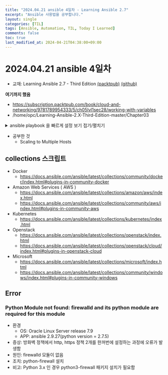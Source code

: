 ```yaml
---
title: "2024.04.21 ansible 4일차 - Learning Ansible 2.7"
excerpt: "Ansible 사용법을 공부합니다."
layout: single
categories: [TIL]
tags: [Ansible, Automation, TIL, Today I Learned]
comments: false
toc: true
last_modified_at: 2024-04-21T04:38:00+09:00
---
```



# 2024.04.21 ansible 4일차

- 교재: Learning Ansible 2.7 - Third Edition [(packtpub)](https://www.packtpub.com/product/learning-ansible-27-third-edition/9781789954333) [(github)](https://github.com/PacktPublishing/Learning-Ansible-2.X-Third-Edition)


**여기까지 했음**
  * https://subscription.packtpub.com/book/cloud-and-networking/9781789954333/5/ch05lvl1sec28/working-with-variables
  * /home/opc/Learning-Ansible-2.X-Third-Edition-master/Chapter03

<details>
<summary> ansible playbook 을 빠르게 설정 보기 접기/펼치기</summary>

<!-- summary 아래 한칸 공백 두어야함 -->

* https://www.redhat.com/sysadmin/faster-ansible-playbook-execution

```bash
# faster-ansible-playbook-execution

if ! grep -i -q callbacks_enabled "ansible.cfg"; then
  sed -i 's/\[defaults\]/\[defaults\]\n## display tasks times\ncallbacks_enabled = timer, profile_tasks, profile_roles/' ./ansible.cfg
fi

if ! grep -i -q forks "ansible.cfg"; then
  sed -i 's/\[defaults\]/\[defaults\]\n## parallelism running, default 5, Task5\(start-\>end\) -\> Task5 \nforks=50/' ./ansible.cfg
fi

if ! grep -i -q host_key_checking "ansible.cfg"; then
  sed -i 's/\[defaults\]/\[defaults\]\n## Disable host key check\nhost_key_checking = False/' ./ansible.cfg
fi

if ! grep -i -q pipelining "ansible.cfg"; then
  sed -i 's/\[defaults\]/\[defaults\]\n## SSH connections reduce\npipelining = True/' ./ansible.cfg
fi

if ! grep -i -q ssh_connection "ansible.cfg"; then
  echo "[ssh_connection]" >> ./ansible.cfg
  echo "ssh_args = -o ControlMaster=auto -o ControlPersist=60s" >> ./ansible.cfg
fi

```
</details>


* 공부한 것
  * Scaling to Multiple Hosts
    

## collections 스크립트

* Docker
  * https://docs.ansible.com/ansible/latest/collections/community/docker/index.html#plugins-in-community-docker
* Amazon Web Services ( AWS )
  * https://docs.ansible.com/ansible/latest/collections/amazon/aws/index.html
  * https://docs.ansible.com/ansible/latest/collections/community/aws/index.html#plugins-in-community-aws
* Kubernetes
  * https://docs.ansible.com/ansible/latest/collections/kubernetes/index.html
* Openstack 
  * https://docs.ansible.com/ansible/latest/collections/openstack/index.html
  * https://docs.ansible.com/ansible/latest/collections/openstack/cloud/index.html#plugins-in-openstack-cloud
* Microsoft
  * https://docs.ansible.com/ansible/latest/collections/microsoft/index.html
  * https://docs.ansible.com/ansible/latest/collections/community/windows/index.html#plugins-in-community-windows





## Error

### Python Module not found: firewalld and its python module are required for this module

* 환경
  * OS: Oracle Linux Server release 7.9
  * APP: ansible 2.9.27(python version = 2.7.5)
* 증상: 방화벽 정책에서 http, https 정책 2개를 한꺼번에 설정하는 과정에 오류가 발생함
* 원인: firewalld 모듈이 없음
* 조치: python-firewall 설치
* 비고: Python 3.x 인 경우 python3-firewall 패키지 설치가 필요함
